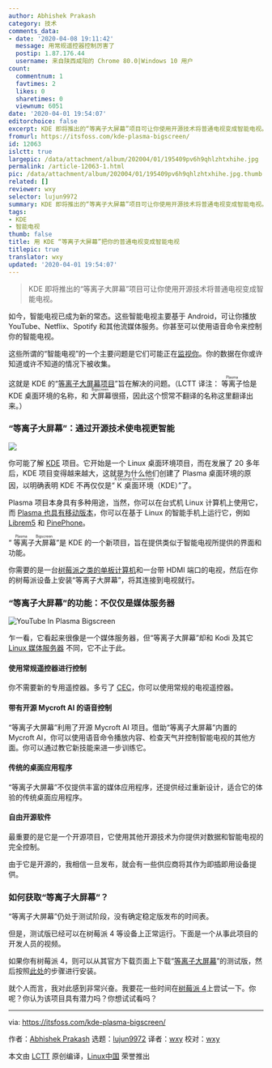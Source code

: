 ```yaml
---
author: Abhishek Prakash
category: 技术
comments_data:
- date: '2020-04-08 19:11:42'
  message: 用常规遥控器控制厉害了
  postip: 1.87.176.44
  username: 来自陕西咸阳的 Chrome 80.0|Windows 10 用户
count:
  commentnum: 1
  favtimes: 2
  likes: 0
  sharetimes: 0
  viewnum: 6051
date: '2020-04-01 19:54:07'
editorchoice: false
excerpt: KDE 即将推出的“等离子大屏幕”项目可让你使用开源技术将普通电视变成智能电视。
fromurl: https://itsfoss.com/kde-plasma-bigscreen/
id: 12063
islctt: true
largepic: /data/attachment/album/202004/01/195409pv6h9qhlzhtxhihe.jpg
permalink: /article-12063-1.html
pic: /data/attachment/album/202004/01/195409pv6h9qhlzhtxhihe.jpg.thumb.jpg
related: []
reviewer: wxy
selector: lujun9972
summary: KDE 即将推出的“等离子大屏幕”项目可让你使用开源技术将普通电视变成智能电视。
tags:
- KDE
- 智能电视
thumb: false
title: 用 KDE “等离子大屏幕”把你的普通电视变成智能电视
titlepic: true
translator: wxy
updated: '2020-04-01 19:54:07'
---
```



> 
> KDE 即将推出的“等离子大屏幕”项目可让你使用开源技术将普通电视变成智能电视。
> 
> 
> 


如今，智能电视已成为新的常态。这些智能电视主要基于 Android，可让你播放 YouTube、Netflix、Spotify 和其他流媒体服务。你甚至可以使用语音命令来控制你的智能电视。


这些所谓的“智能电视”的一个主要问题是它们可能正在[监视你](https://www.zdnet.com/article/fbi-warns-about-snoopy-smart-tvs-spying-on-you/)。你的数据在你或许知道或许不知道的情况下被收集。


这就是 KDE 的“[等离子大屏幕项目](https://plasma-bigscreen.org/)”旨在解决的问题。（LCTT 译注： <ruby> 等离子 <rt>  Plasma </rt></ruby>恰是 KDE 桌面环境的名称，和<ruby> 大屏幕 <rt>  Bigscreen </rt></ruby>很搭，因此这个惯常不翻译的名称这里翻译出来。）


### “等离子大屏幕”：通过开源技术使电视更智能


![](/data/attachment/album/202004/01/195409pv6h9qhlzhtxhihe.jpg)


你可能了解 [KDE](https://kde.org/) 项目。它开始是一个 Linux 桌面环境项目，而在发展了 20 多年后，KDE 项目变得越来越大，这就是为什么他们创建了 Plasma 桌面环境的原因，以明确表明 KDE 不再仅仅是“<ruby> K 桌面环境 <rt>  K Desktop Environment </rt></ruby>（KDE）”了。


Plasma 项目本身具有多种用途，当然，你可以在台式机 Linux 计算机上使用它，而 [Plasma 也具有移动版本](https://itsfoss.com/kde-announces-plasma-mobile/)，你可以在基于 Linux 的智能手机上运行它，例如 [Librem5](https://itsfoss.com/librem-linux-phone/) 和 [PinePhone](https://itsfoss.com/pinephone/)。


“<ruby> 等离子大屏幕 <rt>  Plasma Bigscreen </rt></ruby>”是 KDE 的一个新项目，旨在提供类似于智能电视所提供的界面和功能。


你需要的是一台[树莓派之类的单板计算机](https://itsfoss.com/raspberry-pi-alternatives/)和一台带 HDMI 端口的电视，然后在你的树莓派设备上安装“等离子大屏幕”，将其连接到电视就行。


### “等离子大屏幕”的功能：不仅仅是媒体服务器


![YouTube In Plasma Bigscreen](/data/attachment/album/202004/01/195413cptvxvf8p36zm0v0.jpg)


乍一看，它看起来很像是一个媒体服务器，但“等离子大屏幕”却和 Kodi 及其它 [Linux 媒体服务器](https://itsfoss.com/best-linux-media-server/) 不同，它不止于此。


#### 使用常规遥控器进行控制


你不需要新的专用遥控器。多亏了 [CEC](http://libcec.pulse-eight.com/)，你可以使用常规的电视遥控器。


#### 带有开源 Mycroft AI 的语音控制


“等离子大屏幕”利用了开源 Mycroft AI 项目。借助“等离子大屏幕”内置的 Mycroft AI，你可以使用语音命令播放内容、检查天气并控制智能电视的其他方面。你可以通过教它新技能来进一步训练它。


#### 传统的桌面应用程序


“等离子大屏幕”不仅提供丰富的媒体应用程序，还提供经过重新设计，适合它的体验的传统桌面应用程序。


#### 自由开源软件


最重要的是它是一个开源项目，它使用其他开源技术为你提供对数据和智能电视的完全控制。


由于它是开源的，我相信一旦发布，就会有一些供应商将其作为即插即用设备提供。


### 如何获取“等离子大屏幕”？


“等离子大屏幕”仍处于测试阶段，没有确定稳定版发布的时间表。


但是，测试版已经可以在树莓派 4 等设备上正常运行。下面是一个从事此项目的开发人员的视频。






如果你有树莓派 4，则可以从其官方下载页面上下载“[等离子大屏幕](https://plasma-bigscreen.org/#download-jumpto)”的测试版，然后按照[此处](https://plasma-bigscreen.org/manual/)的步骤进行安装。


就个人而言，我对此感到非常兴奋。我要花一些时间在[树莓派 4](https://itsfoss.com/raspberry-pi-4/)上尝试一下。你呢？你认为该项目具有潜力吗？你想试试看吗？




---


via: <https://itsfoss.com/kde-plasma-bigscreen/>


作者：[Abhishek Prakash](https://itsfoss.com/author/abhishek/) 选题：[lujun9972](https://github.com/lujun9972) 译者：[wxy](https://github.com/wxy) 校对：[wxy](https://github.com/wxy)


本文由 [LCTT](https://github.com/LCTT/TranslateProject) 原创编译，[Linux中国](https://linux.cn/) 荣誉推出